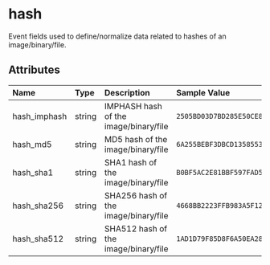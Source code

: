 # hash

Event fields used to define/normalize data related to hashes of an image/binary/file.

## Attributes

| Name | Type | Description | Sample Value |
|:---|:---|:---|:---|
 | hash_imphash | string | IMPHASH hash of the image/binary/file | ```2505BD03D7BD285E50CE89CEC02B333B``` |
 | hash_md5 | string | MD5 hash of the image/binary/file | ```6A255BEBF3DBCD13585538ED47DBAFD7``` |
 | hash_sha1 | string | SHA1 hash of the image/binary/file | ```B0BF5AC2E81BBF597FAD5F349FEEB32CAC449FA2``` |
 | hash_sha256 | string | SHA256 hash of the image/binary/file | ```4668BB2223FFB983A5F1273B9E3D9FA2C5CE4A0F1FB18CA5C1B285762020073C``` |
 | hash_sha512 | string | SHA512 hash of the image/binary/file | ```1AD1D79F85D8F6A50EA282F63898D652661DAA0C1FD361C22647CABC98A70E8CBCE83200D579D10DD0A3D46BE9496DCDFDDF28B0C5E9709343B032A8796FBECB``` |
